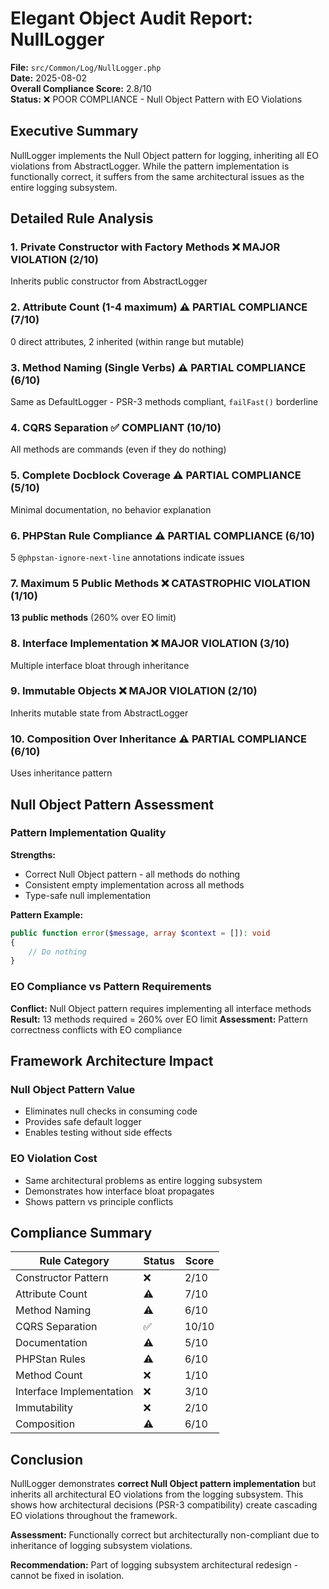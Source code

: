 # Elegant Object Audit Report: NullLogger

**File:** `src/Common/Log/NullLogger.php`  
**Date:** 2025-08-02  
**Overall Compliance Score:** 2.8/10  
**Status:** ❌ POOR COMPLIANCE - Null Object Pattern with EO Violations

## Executive Summary

NullLogger implements the Null Object pattern for logging, inheriting all EO violations from AbstractLogger. While the pattern implementation is functionally correct, it suffers from the same architectural issues as the entire logging subsystem.

## Detailed Rule Analysis

### 1. Private Constructor with Factory Methods ❌ MAJOR VIOLATION (2/10)
Inherits public constructor from AbstractLogger

### 2. Attribute Count (1-4 maximum) ⚠️ PARTIAL COMPLIANCE (7/10)  
0 direct attributes, 2 inherited (within range but mutable)

### 3. Method Naming (Single Verbs) ⚠️ PARTIAL COMPLIANCE (6/10)
Same as DefaultLogger - PSR-3 methods compliant, `failFast()` borderline

### 4. CQRS Separation ✅ COMPLIANT (10/10)
All methods are commands (even if they do nothing)

### 5. Complete Docblock Coverage ⚠️ PARTIAL COMPLIANCE (5/10)
Minimal documentation, no behavior explanation

### 6. PHPStan Rule Compliance ⚠️ PARTIAL COMPLIANCE (6/10)
5 `@phpstan-ignore-next-line` annotations indicate issues

### 7. Maximum 5 Public Methods ❌ CATASTROPHIC VIOLATION (1/10)
**13 public methods** (260% over EO limit)

### 8. Interface Implementation ❌ MAJOR VIOLATION (3/10)  
Multiple interface bloat through inheritance

### 9. Immutable Objects ❌ MAJOR VIOLATION (2/10)
Inherits mutable state from AbstractLogger

### 10. Composition Over Inheritance ⚠️ PARTIAL COMPLIANCE (6/10)
Uses inheritance pattern

## Null Object Pattern Assessment

### Pattern Implementation Quality
**Strengths:**
- Correct Null Object pattern - all methods do nothing
- Consistent empty implementation across all methods
- Type-safe null implementation

**Pattern Example:**
```php
public function error($message, array $context = []): void
{
    // Do nothing
}
```

### EO Compliance vs Pattern Requirements
**Conflict:** Null Object pattern requires implementing all interface methods
**Result:** 13 methods required = 260% over EO limit
**Assessment:** Pattern correctness conflicts with EO compliance

## Framework Architecture Impact

### Null Object Pattern Value
- Eliminates null checks in consuming code
- Provides safe default logger
- Enables testing without side effects

### EO Violation Cost
- Same architectural problems as entire logging subsystem
- Demonstrates how interface bloat propagates
- Shows pattern vs principle conflicts

## Compliance Summary

| Rule Category | Status | Score |
|---------------|--------|-------|
| Constructor Pattern | ❌ | 2/10 |
| Attribute Count | ⚠️ | 7/10 |
| Method Naming | ⚠️ | 6/10 |
| CQRS Separation | ✅ | 10/10 |
| Documentation | ⚠️ | 5/10 |
| PHPStan Rules | ⚠️ | 6/10 |
| Method Count | ❌ | 1/10 |
| Interface Implementation | ❌ | 3/10 |
| Immutability | ❌ | 2/10 |
| Composition | ⚠️ | 6/10 |

## Conclusion

NullLogger demonstrates **correct Null Object pattern implementation** but inherits all architectural EO violations from the logging subsystem. This shows how architectural decisions (PSR-3 compatibility) create cascading EO violations throughout the framework.

**Assessment:** Functionally correct but architecturally non-compliant due to inheritance of logging subsystem violations.

**Recommendation:** Part of logging subsystem architectural redesign - cannot be fixed in isolation.
